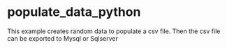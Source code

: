 # populate_data_python
This example creates random data to populate a csv file.
Then the csv file can be exported to Mysql or Sqlserver

